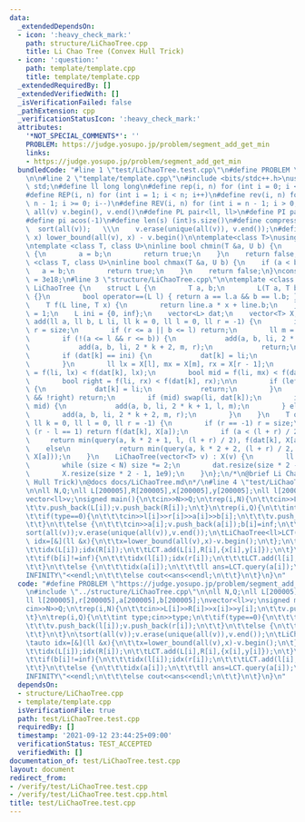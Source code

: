 ```yaml
---
data:
  _extendedDependsOn:
  - icon: ':heavy_check_mark:'
    path: structure/LiChaoTree.cpp
    title: Li Chao Tree (Convex Hull Trick)
  - icon: ':question:'
    path: template/template.cpp
    title: template/template.cpp
  _extendedRequiredBy: []
  _extendedVerifiedWith: []
  _isVerificationFailed: false
  _pathExtension: cpp
  _verificationStatusIcon: ':heavy_check_mark:'
  attributes:
    '*NOT_SPECIAL_COMMENTS*': ''
    PROBLEM: https://judge.yosupo.jp/problem/segment_add_get_min
    links:
    - https://judge.yosupo.jp/problem/segment_add_get_min
  bundledCode: "#line 1 \"test/LiChaoTree.test.cpp\"\n#define PROBLEM \"https://judge.yosupo.jp/problem/segment_add_get_min\"\
    \n\n#line 2 \"template/template.cpp\"\n#include <bits/stdc++.h>\nusing namespace\
    \ std;\n#define ll long long\n#define rep(i, n) for (int i = 0; i < n; i++)\n\
    #define REP(i, n) for (int i = 1; i < n; i++)\n#define rev(i, n) for (int i =\
    \ n - 1; i >= 0; i--)\n#define REV(i, n) for (int i = n - 1; i > 0; i--)\n#define\
    \ all(v) v.begin(), v.end()\n#define PL pair<ll, ll>\n#define PI pair<int, int>\n\
    #define pi acos(-1)\n#define len(s) (int)s.size()\n#define compress(v) \\\n  \
    \  sort(all(v));   \\\n    v.erase(unique(all(v)), v.end());\n#define comid(v,\
    \ x) lower_bound(all(v), x) - v.begin()\n\ntemplate<class T>\nusing prique=priority_queue<T,vector<T>,greater<>>;\n\
    \ntemplate <class T, class U>\ninline bool chmin(T &a, U b) {\n    if (a > b)\
    \ {\n        a = b;\n        return true;\n    }\n    return false;\n}\ntemplate\
    \ <class T, class U>\ninline bool chmax(T &a, U b) {\n    if (a < b) {\n     \
    \   a = b;\n        return true;\n    }\n    return false;\n}\nconstexpr ll inf\
    \ = 3e18;\n#line 3 \"structure/LiChaoTree.cpp\"\n\ntemplate <class T>\nstruct\
    \ LiChaoTree {\n    struct L {\n        T a, b;\n        L(T a, T b) : a(a), b(b)\
    \ {}\n        bool operator==(L l) { return a == l.a && b == l.b; };\n    };\n\
    \    T f(L line, T x) {\n        return line.a * x + line.b;\n    }\n    ll size\
    \ = 1;\n    L ini = {0, inf};\n    vector<L> dat;\n    vector<T> X;\n    void\
    \ add(ll a, ll b, L li, ll k = 0, ll l = 0, ll r = -1) {\n        if (r == -1)\
    \ r = size;\n        if (r <= a || b <= l) return;\n        ll m = (l + r) / 2;\n\
    \        if (!(a <= l && r <= b)) {\n            add(a, b, li, 2 * k + 1, l, m);\n\
    \            add(a, b, li, 2 * k + 2, m, r);\n            return;\n        }\n\
    \        if (dat[k] == ini) {\n            dat[k] = li;\n            return;\n\
    \        }\n        ll lx = X[l], mx = X[m], rx = X[r - 1];\n        bool left\
    \ = f(li, lx) < f(dat[k], lx);\n        bool mid = f(li, mx) < f(dat[k], mx);\n\
    \        bool right = f(li, rx) < f(dat[k], rx);\n\n        if (left && right)\
    \ {\n            dat[k] = li;\n            return;\n        }\n        if (!left\
    \ && !right) return;\n        if (mid) swap(li, dat[k]);\n        if (left !=\
    \ mid) {\n            add(a, b, li, 2 * k + 1, l, m);\n        } else {\n    \
    \        add(a, b, li, 2 * k + 2, m, r);\n        }\n    }\n    T query(ll a,\
    \ ll k = 0, ll l = 0, ll r = -1) {\n        if (r == -1) r = size;\n        if\
    \ (r - l == 1) return f(dat[k], X[a]);\n        if (a < (l + r) / 2)\n       \
    \     return min(query(a, k * 2 + 1, l, (l + r) / 2), f(dat[k], X[a]));\n    \
    \    else\n            return min(query(a, k * 2 + 2, (l + r) / 2, r), f(dat[k],\
    \ X[a]));\n    }\n    LiChaoTree(vector<T> v) : X(v) {\n        ll N = len(v);\n\
    \        while (size < N) size *= 2;\n        dat.resize(size * 2 - 1, ini);\n\
    \        X.resize(size * 2 - 1, 1e9);\n    }\n};\n/*\n@brief Li Chao Tree (Convex\
    \ Hull Trick)\n@docs docs/LiChaoTree.md\n*/\n#line 4 \"test/LiChaoTree.test.cpp\"\
    \n\nll N,Q;\nll L[200005],R[200005],x[200005],y[200005];\nll l[200005],r[200005],a[200005],b[200005];\n\
    vector<ll>v;\nsigned main(){\n\tcin>>N>>Q;\n\trep(i,N){\n\t\tcin>>L[i]>>R[i]>>x[i]>>y[i];\n\
    \t\tv.push_back(L[i]);v.push_back(R[i]);\n\t}\n\trep(i,Q){\n\t\tint type;cin>>type;\n\
    \t\tif(type==0){\n\t\t\tcin>>l[i]>>r[i]>>a[i]>>b[i];\n\t\t\tv.push_back(l[i]);v.push_back(r[i]);\n\
    \t\t}\n\t\telse {\n\t\t\tcin>>a[i];v.push_back(a[i]);b[i]=inf;\n\t\t}\n\t}\n\t\
    sort(all(v));v.erase(unique(all(v)),v.end());\n\tLiChaoTree<ll>LCT(v);\n\tauto\
    \ idx=[&](ll &x){\n\t\tx=lower_bound(all(v),x)-v.begin();\n\t};\n\trep(i,N){\n\
    \t\tidx(L[i]);idx(R[i]);\n\t\tLCT.add(L[i],R[i],{x[i],y[i]});\n\t}\n\trep(i,Q){\n\
    \t\tif(b[i]!=inf){\n\t\t\tidx(l[i]);idx(r[i]);\n\t\t\tLCT.add(l[i],r[i],{a[i],b[i]});\n\
    \t\t}\n\t\telse {\n\t\t\tidx(a[i]);\n\t\t\tll ans=LCT.query(a[i]);\n\t\t\tif(ans==inf)cout<<\"\
    INFINITY\"<<endl;\n\t\t\telse cout<<ans<<endl;\n\t\t}\n\t}\n}\n"
  code: "#define PROBLEM \"https://judge.yosupo.jp/problem/segment_add_get_min\"\n\
    \n#include \"../structure/LiChaoTree.cpp\"\n\nll N,Q;\nll L[200005],R[200005],x[200005],y[200005];\n\
    ll l[200005],r[200005],a[200005],b[200005];\nvector<ll>v;\nsigned main(){\n\t\
    cin>>N>>Q;\n\trep(i,N){\n\t\tcin>>L[i]>>R[i]>>x[i]>>y[i];\n\t\tv.push_back(L[i]);v.push_back(R[i]);\n\
    \t}\n\trep(i,Q){\n\t\tint type;cin>>type;\n\t\tif(type==0){\n\t\t\tcin>>l[i]>>r[i]>>a[i]>>b[i];\n\
    \t\t\tv.push_back(l[i]);v.push_back(r[i]);\n\t\t}\n\t\telse {\n\t\t\tcin>>a[i];v.push_back(a[i]);b[i]=inf;\n\
    \t\t}\n\t}\n\tsort(all(v));v.erase(unique(all(v)),v.end());\n\tLiChaoTree<ll>LCT(v);\n\
    \tauto idx=[&](ll &x){\n\t\tx=lower_bound(all(v),x)-v.begin();\n\t};\n\trep(i,N){\n\
    \t\tidx(L[i]);idx(R[i]);\n\t\tLCT.add(L[i],R[i],{x[i],y[i]});\n\t}\n\trep(i,Q){\n\
    \t\tif(b[i]!=inf){\n\t\t\tidx(l[i]);idx(r[i]);\n\t\t\tLCT.add(l[i],r[i],{a[i],b[i]});\n\
    \t\t}\n\t\telse {\n\t\t\tidx(a[i]);\n\t\t\tll ans=LCT.query(a[i]);\n\t\t\tif(ans==inf)cout<<\"\
    INFINITY\"<<endl;\n\t\t\telse cout<<ans<<endl;\n\t\t}\n\t}\n}\n"
  dependsOn:
  - structure/LiChaoTree.cpp
  - template/template.cpp
  isVerificationFile: true
  path: test/LiChaoTree.test.cpp
  requiredBy: []
  timestamp: '2021-09-12 23:44:25+09:00'
  verificationStatus: TEST_ACCEPTED
  verifiedWith: []
documentation_of: test/LiChaoTree.test.cpp
layout: document
redirect_from:
- /verify/test/LiChaoTree.test.cpp
- /verify/test/LiChaoTree.test.cpp.html
title: test/LiChaoTree.test.cpp
---
```


